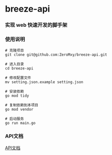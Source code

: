 # breeze-api

### 实现 web 快速开发的脚手架

### 使用说明
```
# 克隆项目
git clone git@github.com:ZeroMxy/breeze-api.git

# 进入目录
cd breeze-api

# 修改配置文件
mv setting.json.example setting.json

# 安装依赖
go mod tidy

# 复制依赖到本项目
go mod vendor

# 启动服务
go run main.go
```

### API文档
[API文档](https://github.com/ZeroMxy/breeze-api/blob/main/document/api.md)